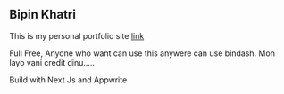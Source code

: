 ## Bipin Khatri
This is my personal portfolio site [link](https://www.bipinkhatri.com.np/)

Full Free, Anyone who want can use this anywere can use bindash. Mon layo vani credit dinu.....

Build with Next Js and Appwrite
